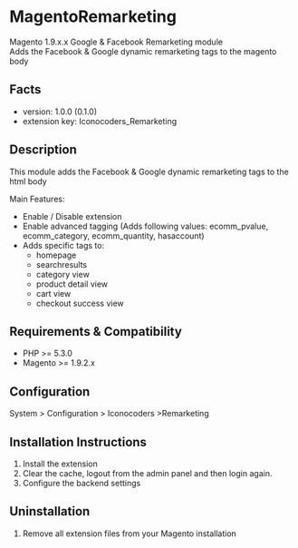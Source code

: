 # MagentoRemarketing
Magento 1.9.x.x Google &amp; Facebook Remarketing module       
Adds the Facebook & Google dynamic remarketing tags to the magento body

Facts
-----
- version: 1.0.0 (0.1.0)    
- extension key: Iconocoders_Remarketing

Description
-----------
This module adds the Facebook & Google dynamic remarketing tags to the html body

Main Features:
- Enable / Disable extension
- Enable advanced tagging (Adds following values: ecomm_pvalue, ecomm_category, ecomm_quantity, hasaccount)
- Adds specific tags to:
  - homepage
  - searchresults
  - category view
  - product detail view
  - cart view
  - checkout success view

Requirements & Compatibility
------------
- PHP >= 5.3.0
- Magento >= 1.9.2.x

Configuration
-
System > Configuration > Iconocoders >Remarketing

Installation Instructions
-------------------------
1. Install the extension
2. Clear the cache, logout from the admin panel and then login again.
3. Configure the backend settings

Uninstallation
--------------
1. Remove all extension files from your Magento installation

